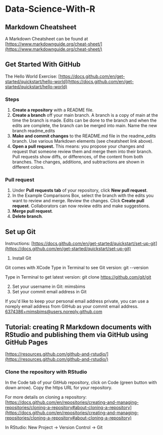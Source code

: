 # Data-Science-With-R

## Markdown Cheatsheet

A Markdown Cheatsheet can be found at [https://www.markdownguide.org/cheat-sheet/](https://www.markdownguide.org/cheat-sheet/)

## Get Started With GitHub

The Hello World Exercise: [https://docs.github.com/en/get-started/quickstart/hello-world](https://docs.github.com/en/get-started/quickstart/hello-world)

### Steps

1. **Create a repository** with a README file.
2. **Create a branch** off your main branch. A branch is a copy of main at the time the branch is made. Edits can be done to the branch and when the edits are complete, the branch can be merged into main. Name the new branch readme_edits
3. **Make and commit changes** to the README.md file in the readme_edits branch. Use various Markdown elements (see cheatsheet link above).
4. **Open a pull request.** This means: you propose your changes and request that someone review them and merge them into their branch. Pull requests show diffs, or differences, of the content from both branches. The changes, additions, and subtractions are shown in different colors.

### Pull request

1. Under **Pull requests tab** of your repository, click **New pull request**.
2. In the Example Comparisons Box, select the branch with the edits you want to review and merge. Review the changes. Click **Create pull request**. Collaborators can now review edits and make suggestions.
3. **Merge pull request**.
4. **Delete branch**.

## Set up Git

Instructions: [https://docs.github.com/en/get-started/quickstart/set-up-git](https://docs.github.com/en/get-started/quickstart/set-up-git)

1. Install Git

Git comes with XCode
Type in Terminal to see Git version: git --version

Type in Terminal to get latest version: git clone https://github.com/git/git

2. Set your username in Git: mimsbims
3. Set your commit email address in Git

If you'd like to keep your personal email address private, you can use a noreply email address from GitHub as your commit email address.
6374386+mimsbims@users.noreply.github.com

## Tutorial: creating R Markdown documents with RStudio and publishing them via GitHub using GitHub Pages

[https://resources.github.com/github-and-rstudio/](https://resources.github.com/github-and-rstudio/)

### Clone the repository with RStudio

In the Code tab of your GitHub repository, click on Code (green button with down arrow). Copy the https URL for your repository.

For more details on cloning a repository:
[https://docs.github.com/en/repositories/creating-and-managing-repositories/cloning-a-repository#about-cloning-a-repository](https://docs.github.com/en/repositories/creating-and-managing-repositories/cloning-a-repository#about-cloning-a-repository)

In RStudio: New Project -> Version Control -> Git


